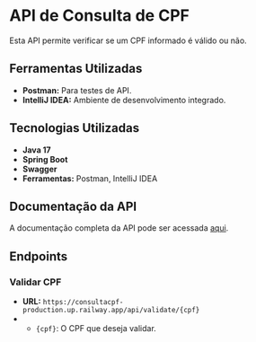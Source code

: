# API de Consulta de CPF

Esta API permite verificar se um CPF informado é válido ou não.

## Ferramentas Utilizadas
- **Postman:** Para testes de API.
- **IntelliJ IDEA:** Ambiente de desenvolvimento integrado.
  
## Tecnologias Utilizadas

- **Java 17**
- **Spring Boot**
- **Swagger**
- **Ferramentas:** Postman, IntelliJ IDEA

## Documentação da API

A documentação completa da API pode ser acessada [aqui](https://consultacpf-production.up.railway.app/swagger-ui/index.html).

## Endpoints

### Validar CPF

- **URL:** `https://consultacpf-production.up.railway.app/api/validate/{cpf}`
- - `{cpf}`: O CPF que deseja validar.
